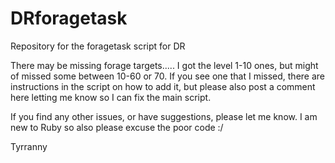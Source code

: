 # DRforagetask
Repository for the foragetask script for DR

There may be missing forage targets..... I got the level 1-10 ones, but might of missed some between 10-60 or 70. If you see one that I missed, there are instructions in the script on how to add it, but please also post a comment here letting me know so I can fix the main script.

If you find any other issues, or have suggestions, please let me know. I am new to Ruby so also please excuse the poor code :/

Tyrranny
